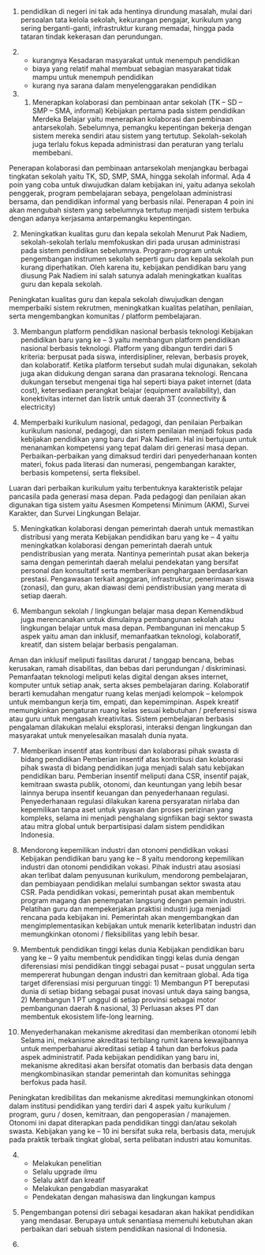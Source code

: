 1.  pendidikan di negeri ini tak ada hentinya dirundung masalah, mulai dari persoalan tata kelola sekolah, kekurangan pengajar, kurikulum yang sering berganti-ganti, infrastruktur kurang memadai, hingga pada tataran tindak kekerasan dan perundungan.

2.  - kurangnya Kesadaran masyarakat untuk menempuh pendidikan
    - biaya yang relatif mahal membuat sebagian masyarakat tidak mampu untuk menempuh pendidikan
    - kurang nya sarana dalam menyelenggarakan pendidikan

3.  1. Menerapkan kolaborasi dan pembinaan antar sekolah (TK – SD – SMP – SMA, informal)
Kebijakan pertama pada sistem pendidikan Merdeka Belajar yaitu menerapkan kolaborasi dan pembinaan antarsekolah. Sebelumnya, pemangku kepentingan bekerja dengan sistem mereka sendiri atau sistem yang tertutup. Sekolah-sekolah juga terlalu fokus kepada administrasi dan peraturan yang terlalu membebani.

Penerapan kolaborasi dan pembinaan antarsekolah menjangkau berbagai tingkatan sekolah yaitu TK, SD, SMP, SMA, hingga sekolah informal. Ada 4 poin yang coba untuk diwujudkan dalam kebijakan ini, yaitu adanya sekolah penggerak, program pembelajaran sebaya, pengelolaan administrasi bersama, dan pendidikan informal yang berbasis nilai. Penerapan 4 poin ini akan mengubah sistem yang sebelumnya tertutup menjadi sistem terbuka dengan adanya kerjasama antarpemangku kepentingan.

2. Meningkatkan kualitas guru dan kepala sekolah
Menurut Pak Nadiem, sekolah-sekolah terlalu memfokuskan diri pada urusan administrasi pada sistem pendidikan sebelumnya. Program-program untuk pengembangan instrumen sekolah seperti guru dan kepala sekolah pun kurang diperhatikan. Oleh karena itu, kebijakan pendidikan baru yang diusung Pak Nadiem ini salah satunya adalah meningkatkan kualitas guru dan kepala sekolah.

Peningkatan kualitas guru dan kepala sekolah diwujudkan dengan memperbaiki sistem rekrutmen, meningkatkan kualitas pelatihan, penilaian, serta mengembangkan komunitas / platform pembelajaran.

3. Membangun platform pendidikan nasional berbasis teknologi
Kebijakan pendidikan baru yang ke – 3 yaitu membangun platform pendidikan nasional berbasis teknologi. Platform yang dibangun terdiri dari 5 kriteria: berpusat pada siswa, interdisipliner, relevan, berbasis proyek, dan kolaboratif. Ketika platform tersebut sudah mulai digunakan, sekolah juga akan didukung dengan sarana dan prasarana teknologi. Rencana dukungan tersebut mengenai tiga hal seperti biaya paket internet (data cost), ketersediaan perangkat belajar (equipment availability), dan konektivitas internet dan listrik untuk daerah 3T (connectivity & electricity)

4. Memperbaiki kurikulum nasional, pedagogi, dan penilaian
Perbaikan kurikulum nasional, pedagogi, dan sistem penilaian menjadi fokus pada kebijakan pendidikan yang baru dari Pak Nadiem. Hal ini bertujuan untuk menanamkan kompetensi yang tepat dalam diri generasi masa depan. Perbaikan-perbaikan yang dimaksud terdiri dari penyederhanaan konten materi, fokus pada literasi dan numerasi, pengembangan karakter, berbasis kompetensi, serta fleksibel.

Luaran dari perbaikan kurikulum yaitu terbentuknya karakteristik pelajar pancasila pada generasi masa depan. Pada pedagogi dan penilaian akan digunakan tiga sistem yaitu Asesmen Kompetensi Minimum (AKM), Survei Karakter, dan Survei Lingkungan Belajar.

5. Meningkatkan kolaborasi dengan pemerintah daerah untuk memastikan distribusi yang merata
Kebijakan pendidikan baru yang ke – 4 yaitu meningkatkan kolaborasi dengan pemerintah daerah untuk pendistribusian yang merata. Nantinya pemerintah pusat akan bekerja sama dengan pemerintah daerah melalui pendekatan yang bersifat personal dan konsultatif serta memberikan penghargaan berdasarkan prestasi. Pengawasan terkait anggaran, infrastruktur, penerimaan siswa (zonasi), dan guru, akan diawasi demi pendistribusian yang merata di setiap daerah.

6. Membangun sekolah / lingkungan belajar masa depan
Kemendikbud juga merencanakan untuk dimulainya pembangunan sekolah atau lingkungan belajar untuk masa depan. Pembangunan ini mencakup 5 aspek yaitu aman dan inklusif, memanfaatkan teknologi, kolaboratif, kreatif, dan sistem belajar berbasis pengalaman.

Aman dan inklusif meliputi fasilitas darurat / tanggap bencana, bebas kerusakan, ramah disabilitas, dan bebas dari perundungan / diskriminasi. Pemanfaatan teknologi meliputi kelas digital dengan akses internet, komputer untuk setiap anak, serta akses pembelajaran daring. Kolaboratif berarti kemudahan mengatur ruang kelas menjadi kelompok – kelompok untuk membangun kerja tim, empati, dan kepemimpinan. Aspek kreatif memungkinkan pengaturan ruang kelas sesuai kebutuhan / preferensi siswa atau guru untuk mengasah kreativitas. Sistem pembelajaran berbasis pengalaman dilakukan melalui eksplorasi, interaksi dengan lingkungan dan masyarakat untuk menyelesaikan masalah dunia nyata.

7. Memberikan insentif atas kontribusi dan kolaborasi pihak swasta di bidang pendidikan
Pemberian insentif atas kontribusi dan kolaborasi pihak swasta di bidang pendidikan juga menjadi salah satu kebijakan pendidikan baru. Pemberian insentif meliputi dana CSR, insentif pajak, kemitraan swasta publik, otonomi, dan keuntungan yang lebih besar lainnya berupa insentif keuangan dan penyederhanaan regulasi. Penyederhanaan regulasi dilakukan karena persyaratan nirlaba dan kepemilikan tanpa aset untuk yayasan dan proses perizinan yang kompleks, selama ini menjadi penghalang signfiikan bagi sektor swasta atau mitra global untuk berpartisipasi dalam sistem pendidikan Indonesia.

8. Mendorong kepemilikan industri dan otonomi pendidikan vokasi
Kebijakan pendidikan baru yang ke – 8 yaitu mendorong kepemilikan industri dan otonomi pendidikan vokasi. Pihak industri atau asosiasi akan terlibat dalam penyusunan kurikulum, mendorong pembelajaran, dan pembiayaan pendidikan melalui sumbangan sektor swasta atau CSR. Pada pendidikan vokasi, pemerintah pusat akan membentuk program magang dan penempatan langsung dengan pemain industri. Pelatihan guru dan mempekerjakan praktisi industri juga menjadi rencana pada kebijakan ini. Pemerintah akan mengembangkan dan mengimplementasikan kebijakan untuk menarik keterlibatan industri dan memungkinkan otonomi / fleksibilitas yang lebih besar.

9. Membentuk pendidikan tinggi kelas dunia
Kebijakan pendidikan baru yang ke – 9 yaitu membentuk pendidikan tinggi kelas dunia dengan diferensiasi misi pendidikan tinggi sebagai pusat – pusat unggulan serta mempererat hubungan dengan industri dan kemitraan global. Ada tiga target diferensiasi misi perguruan tinggi: 1) Membangun PT bereputasi dunia di setiap bidang sebagai pusat inovasi untuk daya saing bangsa, 2) Membangun 1 PT unggul di setiap provinsi sebagai motor pembangunan daerah & nasional, 3) Perluasan akses PT dan membentuk ekosistem life-long learning.

10. Menyederhanakan mekanisme akreditasi dan memberikan otonomi lebih
Selama ini, mekanisme akreditasi terbilang rumit karena kewajibannya untuk memperbaharui akreditasi setiap 4 tahun dan berfokus pada aspek administratif. Pada kebijakan pendidikan yang baru ini, mekanisme akreditasi akan bersifat otomatis dan berbasis data dengan mengkombinasikan standar pemerintah dan komunitas sehingga berfokus pada hasil.

Peningkatan kredibilitas dan mekanisme akreditasi memungkinkan otonomi dalam institusi pendidikan yang terdiri dari 4 aspek yaitu kurikulum / program, guru / dosen, kemitraan, dan pengoperasian / manajemen. Otonomi ini dapat diterapkan pada pendidikan tinggi dan/atau sekolah swasta. Kebijakan yang ke – 10 ini bersifat suka rela, berbasis data, merujuk pada praktik terbaik tingkat global, serta pelibatan industri atau komunitas.

4.  - Melakukan penelitian
    - Selalu upgrade ilmu
    - Selalu aktif dan kreatif
    - Melakukan pengabdian masyarakat
    - Pendekatan dengan mahasiswa dan lingkungan kampus
    
5. Pengembangan potensi diri sebagai kesadaran akan hakikat pendidikan yang mendasar. Berupaya untuk senantiasa memenuhi kebutuhan akan perbaikan dari sebuah sistem pendidikan nasional di Indonesia. 

6. 

